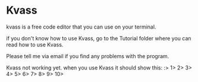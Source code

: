 # Kvass
kvass is a free code editor that you can use on your terminal.

if you don't know how to use Kvass, go to the Tutorial folder 
where you can read how to use Kvass.

Please tell me via email if you find any problems with the program.

Kvass not working yet. when you use Kvass it should show this: 
:>
1>
2>
3>
4>
5>
6>
7>
8>
9>
10>
